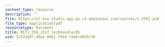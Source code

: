 ```yaml
---
content_type: resource
description: ''
file: https://ol-ocw-studio-app-qa.s3.amazonaws.com/courses/1-258j-public-transportation-systems-spring-2017/3c52a58746ec9861f054c9a6c48d5c56_MIT1_258JS17_lec04and05.pdf
file_type: application/pdf
resourcetype: Document
title: MIT1_258_JS17_lec04andlec05
uid: 3c52a587-46ec-9861-f054-c9a6c48d5c56
---
```

